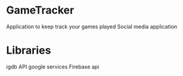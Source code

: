# GameTracker

Application to keep track your games played
Social media application

# Libraries
igdb API
google services
Firebase api

